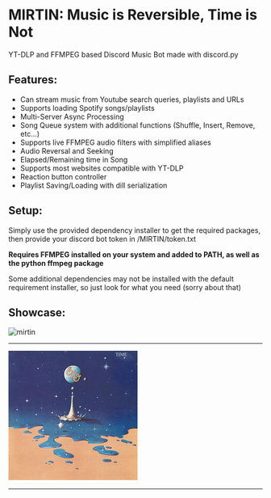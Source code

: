<a name=top></a>
# MIRTIN: Music is Reversible, Time is Not
YT-DLP and FFMPEG based Discord Music Bot made with discord.py

## Features:
* Can stream music from Youtube search queries, playlists and URLs
* Supports loading Spotify songs/playlists
* Multi-Server Async Processing
* Song Queue system with additional functions (Shuffle, Insert, Remove, etc...)
* Supports live FFMPEG audio filters with simplified aliases
* Audio Reversal and Seeking
* Elapsed/Remaining time in Song
* Supports most websites compatible with YT-DLP
* Reaction button controller
* Playlist Saving/Loading with dill serialization


	
## Setup:
Simply use the provided dependency installer to get the required packages, then provide your discord bot token in /MIRTIN/token.txt

**Requires FFMPEG installed on your system and added to PATH, as well as the python ffmpeg package**

Some additional dependencies may not be installed with the default requirement installer, so just look for what you need (sorry about that)


## Showcase:
![mirtin](https://user-images.githubusercontent.com/31860133/196289073-967a9df9-0cf4-4ec5-b796-7542893f76a9.png)

---
![icon](img/elo_time.png?raw=true "MIRTIN")

---

